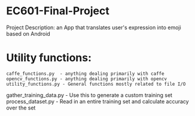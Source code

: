 # EC601-Final-Project
Project Description: an App that translates user's expression into emoji based on Android





# Utility functions:
	caffe_functions.py  - anything dealing primarily with caffe
	opencv_functions.py - anything dealing primarily with opencv
	utility_functions.py - General functions mostly related to file I/O
  gather_training_data.py - Use this to generate a custom training set
	process_dataset.py - Read in an entire training set and calculate accuracy over the set
